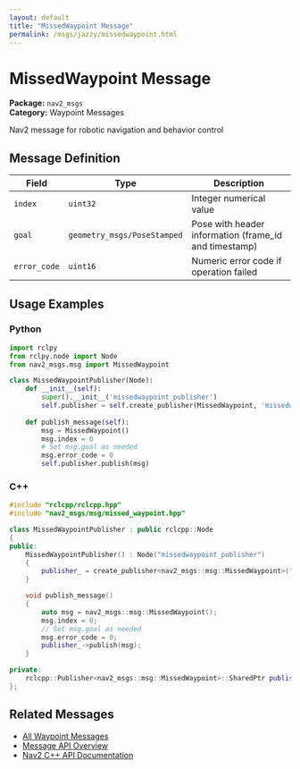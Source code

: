 ```yaml
---
layout: default
title: "MissedWaypoint Message"
permalink: /msgs/jazzy/missedwaypoint.html
---
```


# MissedWaypoint Message

**Package:** `nav2_msgs`  
**Category:** Waypoint Messages

Nav2 message for robotic navigation and behavior control

## Message Definition

| Field | Type | Description |
|-------|------|-------------|
| `index` | `uint32` | Integer numerical value |
| `goal` | `geometry_msgs/PoseStamped` | Pose with header information (frame_id and timestamp) |
| `error_code` | `uint16` | Numeric error code if operation failed |



## Usage Examples

### Python

```python
import rclpy
from rclpy.node import Node
from nav2_msgs.msg import MissedWaypoint

class MissedWaypointPublisher(Node):
    def __init__(self):
        super().__init__('missedwaypoint_publisher')
        self.publisher = self.create_publisher(MissedWaypoint, 'missedwaypoint', 10)
        
    def publish_message(self):
        msg = MissedWaypoint()
        msg.index = 0
        # Set msg.goal as needed
        msg.error_code = 0
        self.publisher.publish(msg)
```

### C++

```cpp
#include "rclcpp/rclcpp.hpp"
#include "nav2_msgs/msg/missed_waypoint.hpp"

class MissedWaypointPublisher : public rclcpp::Node
{
public:
    MissedWaypointPublisher() : Node("missedwaypoint_publisher")
    {
        publisher_ = create_publisher<nav2_msgs::msg::MissedWaypoint>("missedwaypoint", 10);
    }

    void publish_message()
    {
        auto msg = nav2_msgs::msg::MissedWaypoint();
        msg.index = 0;
        // Set msg.goal as needed
        msg.error_code = 0;
        publisher_->publish(msg);
    }

private:
    rclcpp::Publisher<nav2_msgs::msg::MissedWaypoint>::SharedPtr publisher_;
};
```

## Related Messages

- [All Waypoint Messages](/jazzy/msgs/index.html#waypoint-messages)
- [Message API Overview](/jazzy/msgs/index.html)
- [Nav2 C++ API Documentation](/jazzy/html/index.html)
